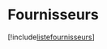 # Fournisseurs

[!include[listefournisseurs](fournisseurs.listefournisseurs.autogen.md)]



















































































































